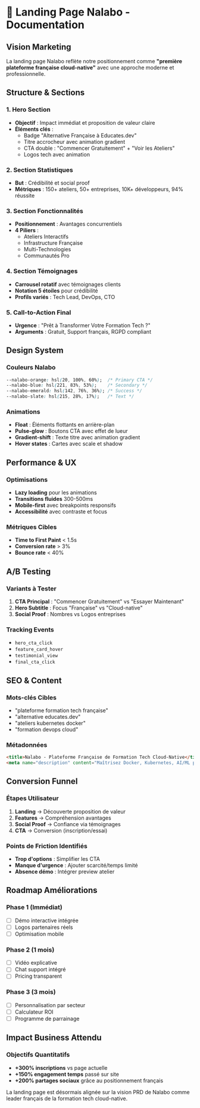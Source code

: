 
# 🎨 Landing Page Nalabo - Documentation

## Vision Marketing

La landing page Nalabo reflète notre positionnement comme **"première plateforme française cloud-native"** avec une approche moderne et professionnelle.

## Structure & Sections

### 1. Hero Section
- **Objectif** : Impact immédiat et proposition de valeur claire
- **Éléments clés** :
  - Badge "Alternative Française à Educates.dev"
  - Titre accrocheur avec animation gradient
  - CTA double : "Commencer Gratuitement" + "Voir les Ateliers"
  - Logos tech avec animation

### 2. Section Statistiques
- **But** : Crédibilité et social proof
- **Métriques** : 150+ ateliers, 50+ entreprises, 10K+ développeurs, 94% réussite

### 3. Section Fonctionnalités
- **Positionnement** : Avantages concurrentiels
- **4 Piliers** :
  - Ateliers Interactifs
  - Infrastructure Française
  - Multi-Technologies
  - Communautés Pro

### 4. Section Témoignages
- **Carrousel rotatif** avec témoignages clients
- **Notation 5 étoiles** pour crédibilité
- **Profils variés** : Tech Lead, DevOps, CTO

### 5. Call-to-Action Final
- **Urgence** : "Prêt à Transformer Votre Formation Tech ?"
- **Arguments** : Gratuit, Support français, RGPD compliant

## Design System

### Couleurs Nalabo
```css
--nalabo-orange: hsl(20, 100%, 60%);  /* Primary CTA */
--nalabo-blue: hsl(221, 83%, 53%);    /* Secondary */
--nalabo-emerald: hsl(142, 76%, 36%); /* Success */
--nalabo-slate: hsl(215, 28%, 17%);   /* Text */
```

### Animations
- **Float** : Éléments flottants en arrière-plan
- **Pulse-glow** : Boutons CTA avec effet de lueur
- **Gradient-shift** : Texte titre avec animation gradient
- **Hover states** : Cartes avec scale et shadow

## Performance & UX

### Optimisations
- **Lazy loading** pour les animations
- **Transitions fluides** 300-500ms
- **Mobile-first** avec breakpoints responsifs
- **Accessibilité** avec contraste et focus

### Métriques Cibles
- **Time to First Paint** < 1.5s
- **Conversion rate** > 3%
- **Bounce rate** < 40%

## A/B Testing

### Variants à Tester
1. **CTA Principal** : "Commencer Gratuitement" vs "Essayer Maintenant"
2. **Hero Subtitle** : Focus "Française" vs "Cloud-native"
3. **Social Proof** : Nombres vs Logos entreprises

### Tracking Events
- `hero_cta_click`
- `feature_card_hover`
- `testimonial_view`
- `final_cta_click`

## SEO & Content

### Mots-clés Cibles
- "plateforme formation tech française"
- "alternative educates.dev"
- "ateliers kubernetes docker"
- "formation devops cloud"

### Métadonnées
```html
<title>Nalabo - Plateforme Française de Formation Tech Cloud-Native</title>
<meta name="description" content="Maîtrisez Docker, Kubernetes, AI/ML par la pratique. Alternative française à Educates.dev. 10K+ développeurs formés. Essai gratuit." />
```

## Conversion Funnel

### Étapes Utilisateur
1. **Landing** → Découverte proposition de valeur
2. **Features** → Compréhension avantages
3. **Social Proof** → Confiance via témoignages
4. **CTA** → Conversion (inscription/essai)

### Points de Friction Identifiés
- **Trop d'options** : Simplifier les CTA
- **Manque d'urgence** : Ajouter scarcité/temps limité
- **Absence démo** : Intégrer preview atelier

## Roadmap Améliorations

### Phase 1 (Immédiat)
- [ ] Démo interactive intégrée
- [ ] Logos partenaires réels
- [ ] Optimisation mobile

### Phase 2 (1 mois)
- [ ] Vidéo explicative
- [ ] Chat support intégré
- [ ] Pricing transparent

### Phase 3 (3 mois)
- [ ] Personnalisation par secteur
- [ ] Calculateur ROI
- [ ] Programme de parrainage

## Impact Business Attendu

### Objectifs Quantitatifs
- **+300% inscriptions** vs page actuelle
- **+150% engagement temps** passé sur site
- **+200% partages sociaux** grâce au positionnement français

La landing page est désormais alignée sur la vision PRD de Nalabo comme leader français de la formation tech cloud-native.
